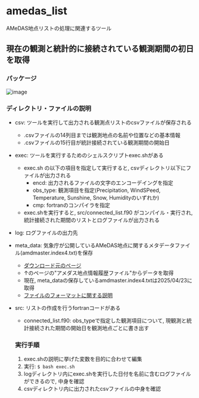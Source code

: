 # amedas_list
AMeDAS地点リストの処理に関連するツール

## 現在の観測と統計的に接続されている観測期間の初日を取得
### パッケージ
![image](https://github.com/user-attachments/assets/67ea8c82-0ca0-4d4d-97b5-1f8db8f6f1cc)

### ディレクトリ・ファイルの説明
- csv: ツールを実行して出力される観測点リストのcsvファイルが保存される
  - .csvファイルの14列目までは観測地点の名前や位置などの基本情報
  - .csvファイルの15行目が統計接続されている観測期間の開始日
- exec: ツールを実行するためのシェルスクリプトexec.shがある
  - exec.sh の以下の項目を指定して実行すると, csvディレクトリ以下にファイルが出力される
    - encd: 出力されるファイルの文字のエンコーデイングを指定
    - obs_type: 観測項目を指定(Precipitation, WindSPeed, Temperature, Sunshine, Snow, Humidityのいずれか)
    - cmp: fortranのコンパイラを指定
  - exec.shを実行すると, src/connected_list.f90 がコンパイル・実行され, 統計接続された期間のリストとログファイルが出力される
- log: ログファイルの出力先
- meta_data: 気象庁が公開しているAMeDAS地点に関するメタデータファイル(amdmaster.index4.txt)を保存
  - [ダウンロード元のページ](https://www.data.jma.go.jp/stats/data/mdrr/man/kansoku_gaiyou.html)
  - ↑のページの"アメダス地点情報履歴ファイル"からデータを取得
  - 現在, meta_dataの保存しているamdmaster.index4.txtは2025/04/23に取得
  - [ファイルのフォーマットに関する説明](https://www.data.jma.go.jp/stats/data/mdrr/man/amdmasterindex4_format.pdf)
- src: リストの作成を行うfortranコードがある
  - connected_list.f90: obs_typeで指定した観測項目について, 現観測と統計接続された期間の開始日を観測地点ごとに書き出す
 
  ### 実行手順
  1. exec.shの説明に挙げた変数を目的に合わせて編集
  2. 実行: `$ bash exec.sh`
  3. logディレクトリ内にexec.shを実行した日付を名前に含むログファイルができるので, 中身を確認
  4. csvディレクトリ内に出力されたcsvファイルの中身を確認
